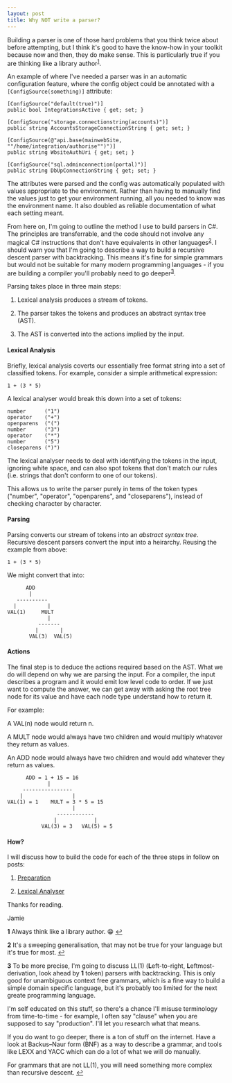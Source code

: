 ```yaml
---
layout: post
title: Why NOT write a parser?
---
```


Building a parser is one of those hard problems that you think twice about before attempting, but I think it's good to have the know-how in your toolkit because now and then, they do make sense. This is particularly true if you are thinking like a library author<sup id="a1">[1](#f1)</sup>.

An example of where I've needed a parser was in an automatic configuration feature, where the config object could be annotated with a ```[ConfigSource(something)]``` attribute:

```text
[ConfigSource("default(true)")]
public bool IntegrationsActive { get; set; }
```

```text
[ConfigSource("storage.connectionstring(accounts)")]
public string AccountsStorageConnectionString { get; set; }
```

```text
[ConfigSource(@"api.base(mainwebSite, ""/home/integration/authorise"")")]
public string WbsiteAuthUri { get; set; }
```

```text
[ConfigSource("sql.adminconnection(portal)")]
public string DbUpConnectionString { get; set; }
```

The attributes were parsed and the config was automatically populated with values appropriate to the environment. Rather than having to manually find the values just to get your environment running, all you needed to know was the environment name. It also doubled as reliable documentation of what each setting meant.

From here on, I'm going to outline the method I use to build parsers in C#. The principles are transferrable, and the code should not involve any magical C# instructions that don't have equivalents in other languages<sup id="a2">[2](#f2)</sup>. I should warn you that I'm going to describe a way to build a recursive descent parser with backtracking. This means it's fine for simple grammars but would not be suitable for many modern programming languages - if you are building a compiler you'll probably need to go deeper<sup id="a3">[3](#f3)</sup>.

Parsing takes place in three main steps:

1. Lexical analysis produces a stream of tokens.

2. The parser takes the tokens and produces an abstract syntax tree (AST).

3. The AST is converted into the actions implied by the input.

#### Lexical Analysis

Briefly, lexical analysis coverts our essentially free format string into a set of classified tokens. For example, consider a simple arithmetical expression:

```1 + (3 * 5)```

A lexical analyser would break this down into a set of tokens:

```text
number      ("1")
operator    ("+")
openparens  ("(")
number      ("3")
operator    ("*")
number      ("5")
closeparens (")")
```

The lexical analyser needs to deal with identifying the tokens in the input, ignoring white space, and can also spot tokens that don't match our rules (i.e. strings that don't conform to one of our tokens).

This allows us to write the parser purely in tems of the token types ("number", "operator", "openparens", and "closeparens"), instead of checking character by character.

#### Parsing

Parsing converts our stream of tokens into an *abstract syntax tree*. Recursive descent parsers convert the input into a heirarchy. Reusing the example from above:

```1 + (3 * 5)```

We might convert that into:

```text
      ADD
       |
   ----------
  |          |
VAL(1)     MULT
             |
          -------
         |       |
       VAL(3)  VAL(5)
```

#### Actions

The final step is to deduce the actions required based on the AST. What we do will depend on why we are parsing the input. For a compiler, the input describes a program and it would emit low level code to order. If we just want to compute the answer, we can get away with asking the root tree node for its value and have each node type understand how to return it.

For example:

A VAL(n) node would return n.

A MULT node would always have two children and would multiply whatever they return as values.

An ADD node would always have two children and would add whatever they return as values.

```text
      ADD = 1 + 15 = 16
             |
     ----------------
    |                |
VAL(1) = 1    MULT = 3 * 5 = 15
                     |
                ------------
               |            |
           VAL(3) = 3   VAL(5) = 5
```

#### How?
I will discuss how to build the code for each of the three steps in follow on posts:

1. [Preparation](https://jamie-davis.github.io/the-open-closed-dev/Why-NOT-write-a-parser-2/)

2. [Lexical Analyser](https://jamie-davis.github.io/the-open-closed-dev/Why-NOT-write-a-parser-3/)

Thanks for reading.

Jamie


<b id="f1">1</b> Always think like a library author. :grin: [↩](#a1)

<b id="f2">2</b> It's a sweeping generalisation, that may not be true for your language but it's true for most. [↩](#a2)

<b id="f3">3</b> To be more precise, I'm going to discuss LL(1) (**L**eft-to-right, **L**eftmost-derivation, look ahead by **1** token) parsers with backtracking. This is only good for unambiguous context free grammars, which is a fine way to build a simple domain specific language, but it's probably too limited for the next greate programming language.

I'm self educated on this stuff, so there's a chance I'll misuse terminology from time-to-time - for example, I often say "clause" when you are supposed to say "production". I'll let you research what that means.

If you do want to go deeper, there is a ton of stuff on the internet. Have a look at Backus–Naur form (BNF) as a way to describe a grammar, and tools like LEXX and YACC which can do a lot of what we will do manually.

For grammars that are not LL(1), you will need something more complex than recursive descent.
 [↩](#a3)

